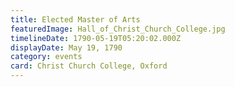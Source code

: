 ```yaml
---
title: Elected Master of Arts
featuredImage: Hall_of_Christ_Church_College.jpg
timelineDate: 1790-05-19T05:20:02.000Z
displayDate: May 19, 1790
category: events
card: Christ Church College, Oxford
---
```

